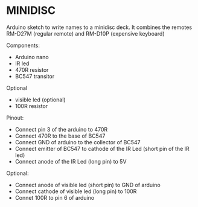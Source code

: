 # MINIDISC

Arduino sketch to write names to a minidisc deck. It combines the remotes RM-D27M (regular remote) and RM-D10P (expensive keyboard)

Components:
- Arduino nano
- IR led
- 470R resistor
- BC547 transitor

Optional
- visible led (optional)
- 100R resistor

Pinout:
- Connect pin 3 of the arduino to 470R 
- Connect 470R to the base of BC547
- Connect GND of arduino  to the collector of BC547
- Connect emitter of BC547 to cathode of the IR Led (short pin of the IR led)
- Connect anode of the IR Led (long pin) to 5V 

Optional:
- Connect anode of visible led (short pin) to GND of arduino
- Connect cathode of visible led (long pin) to 100R
- Connet 100R to pin 6 of arduino
